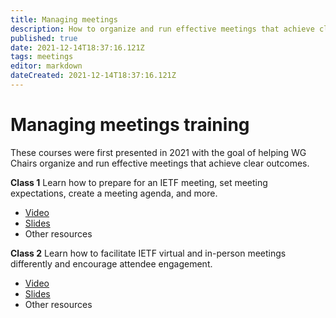 ```yaml
---
title: Managing meetings
description: How to organize and run effective meetings that achieve clear outcomes.
published: true
date: 2021-12-14T18:37:16.121Z
tags: meetings
editor: markdown
dateCreated: 2021-12-14T18:37:16.121Z
---
```


# Managing meetings training
These courses were first presented in 2021 with the goal of helping WG Chairs organize and run effective meetings that achieve clear outcomes.

**Class 1**
Learn how to prepare for an IETF meeting, set meeting expectations, create a meeting agenda, and more.
+ [Video](https://youtu.be/xMCF4aI1b2k)
+ [Slides](https://drive.google.com/open?id=1TdypL5qbTzQPZPRpsTo--7CibhoNlLId)
+ Other resources

**Class 2**
Learn how to facilitate IETF virtual and in-person meetings differently and encourage attendee engagement.
+ [Video](https://youtu.be/p1FxGxmoZXM)
+ [Slides](https://drive.google.com/open?id=1crVfe4n17mQ7Q5AsCrdcUZDzdLmJ1Sop)
+ Other resources